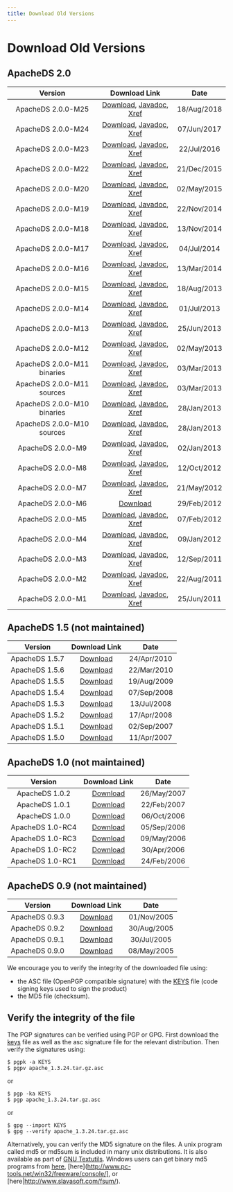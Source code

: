 ```yaml
---
title: Download Old Versions
---
```


# Download Old Versions

## ApacheDS 2.0

<center>

| Version| Download Link | Date |
|:-:|:-:|:-:|
| ApacheDS 2.0.0-M25 | [Download](https://archive.apache.org/dist/directory/apacheds/dist/2.0.0-AM25/), [Javadoc](https://directory.apache.org/apacheds/gen-docs/2.0.0-AM25/apidocs/), [Xref](http://directory.apache.org/apacheds/gen-docs/2.0.0-AM25/xref/) | 18/Aug/2018 | 
| ApacheDS 2.0.0-M24 | [Download](https://archive.apache.org/dist/directory/apacheds/dist/2.0.0-M24/), [Javadoc](https://directory.apache.org/apacheds/gen-docs/2.0.0-M24/apidocs/), [Xref](https://directory.apache.org/apacheds/gen-docs/2.0.0-M24/xref/) | 07/Jun/2017 |
| ApacheDS 2.0.0-M23 | [Download](https://archive.apache.org/dist/directory/apacheds/dist/2.0.0-M23/), [Javadoc](https://directory.apache.org/apacheds/gen-docs/2.0.0-M23/apidocs/), [Xref](https://directory.apache.org/apacheds/gen-docs/2.0.0-M23/xref/) | 22/Jul/2016 |
| ApacheDS 2.0.0-M22 | [Download](https://archive.apache.org/dist/directory/apacheds/dist/2.0.0-M22/), [Javadoc](https://directory.apache.org/apacheds/gen-docs/2.0.0-M22/apidocs/), [Xref](https://directory.apache.org/apacheds/gen-docs/2.0.0-M22/xref/) | 21/Dec/2015 |
| ApacheDS 2.0.0-M20 | [Download](https://archive.apache.org/dist/directory/apacheds/dist/2.0.0-M20/), [Javadoc](https://directory.apache.org/apacheds/gen-docs/2.0.0-M20/apidocs/), [Xref](https://directory.apache.org/apacheds/gen-docs/2.0.0-M20/xref/) | 02/May/2015 |
| ApacheDS 2.0.0-M19 | [Download](https://archive.apache.org/dist/directory/apacheds/dist/2.0.0-M19/), [Javadoc](https://directory.apache.org/apacheds/gen-docs/2.0.0-M19/apidocs/), [Xref](https://directory.apache.org/apacheds/gen-docs/2.0.0-M19/xref/) | 22/Nov/2014 |
| ApacheDS 2.0.0-M18 | [Download](https://archive.apache.org/dist/directory/apacheds/dist/2.0.0-M18/), [Javadoc](https://directory.apache.org/apacheds/gen-docs/2.0.0-M18/apidocs/), [Xref](https://directory.apache.org/apacheds/gen-docs/2.0.0-M18/xref/) | 13/Nov/2014 |
| ApacheDS 2.0.0-M17 | [Download](https://archive.apache.org/dist/directory/apacheds/dist/2.0.0-M17/), [Javadoc](https://directory.apache.org/apacheds/gen-docs/2.0.0-M17/apidocs/), [Xref](https://directory.apache.org/apacheds/gen-docs/2.0.0-M17/xref/) | 04/Jul/2014 |
| ApacheDS 2.0.0-M16 | [Download](https://archive.apache.org/dist/directory/apacheds/dist/2.0.0-M16/), [Javadoc](https://directory.apache.org/apacheds/gen-docs/2.0.0-M16/apidocs/), [Xref](https://directory.apache.org/apacheds/gen-docs/2.0.0-M16/xref/) | 13/Mar/2014 |
| ApacheDS 2.0.0-M15 | [Download](https://archive.apache.org/dist/directory/apacheds/dist/2.0.0-M15/), [Javadoc](https://directory.apache.org/apacheds/gen-docs/2.0.0-M15/apidocs/), [Xref](https://directory.apache.org/apacheds/gen-docs/2.0.0-M15/xref/) | 18/Aug/2013 |
| ApacheDS 2.0.0-M14 | [Download](https://archive.apache.org/dist/directory/apacheds/dist/2.0.0-M14/), [Javadoc](https://directory.apache.org/apacheds/gen-docs/2.0.0-M14/apidocs/), [Xref](https://directory.apache.org/apacheds/gen-docs/2.0.0-M14/xref/) | 01/Jul/2013 |
| ApacheDS 2.0.0-M13 | [Download](https://archive.apache.org/dist/directory/apacheds/dist/2.0.0-M13/), [Javadoc](https://directory.apache.org/apacheds/gen-docs/2.0.0-M13/apidocs/), [Xref](https://directory.apache.org/apacheds/gen-docs/2.0.0-M1/xref/) | 25/Jun/2013 |
| ApacheDS 2.0.0-M12 | [Download](https://archive.apache.org/dist/directory/apacheds/dist/2.0.0-M12/), [Javadoc](https://directory.apache.org/apacheds/gen-docs/2.0.0-M12/apidocs/), [Xref](https://directory.apache.org/apacheds/gen-docs/2.0.0-M12/xref/) | 02/May/2013 |
| ApacheDS 2.0.0-M11 binaries | [Download](https://archive.apache.org/dist/directory/apacheds/dist/2.0.0-M11/), [Javadoc](https://directory.apache.org/apacheds/gen-docs/2.0.0-M11/apidocs/), [Xref](https://directory.apache.org/apacheds/gen-docs/2.0.0-M11/xref/) | 03/Mar/2013 |
| ApacheDS 2.0.0-M11 sources | [Download](https://archive.apache.org/dist/directory/apacheds/2.0.0-M11/), [Javadoc](https://directory.apache.org/apacheds/gen-docs/2.0.0-M11/apidocs/), [Xref](https://directory.apache.org/apacheds/gen-docs/2.0.0-M11/xref/) | 03/Mar/2013 |
| ApacheDS 2.0.0-M10 binaries | [Download](https://archive.apache.org/dist/directory/apacheds/dist/2.0.0-M10/), [Javadoc](https://directory.apache.org/apacheds/gen-docs/2.0.0-M10/apidocs/), [Xref](https://directory.apache.org/apacheds/gen-docs/2.0.0-M10/xref/) | 28/Jan/2013 |
| ApacheDS 2.0.0-M10 sources | [Download](https://archive.apache.org/dist/directory/apacheds/2.0.0-M10/), [Javadoc](https://directory.apache.org/apacheds/gen-docs/2.0.0-M10/apidocs/), [Xref](https://directory.apache.org/apacheds/gen-docs/2.0.0-M10/xref/) | 28/Jan/2013 |
| ApacheDS 2.0.0-M9 | [Download](https://archive.apache.org/dist/directory/apacheds/stable/2.0/2.0.0-M9), [Javadoc](https://directory.apache.org/apacheds/gen-docs/2.0.0-M9/apidocs/), [Xref](https://directory.apache.org/apacheds/gen-docs/2.0.0-M9/xref/) | 02/Jan/2013 |
| ApacheDS 2.0.0-M8 | [Download](https://archive.apache.org/dist/directory/apacheds/stable/2.0/2.0.0-M8), [Javadoc](https://directory.apache.org/apacheds/gen-docs/2.0.0-M8/apidocs/), [Xref](https://directory.apache.org/apacheds/gen-docs/2.0.0-M8/xref/) | 12/Oct/2012 |
| ApacheDS 2.0.0-M7 | [Download](https://archive.apache.org/dist/directory/apacheds/stable/2.0/2.0.0-M7), [Javadoc](https://directory.apache.org/apacheds/gen-docs/2.0.0-M7/apidocs/), [Xref](https://directory.apache.org/apacheds/gen-docs/2.0.0-M7/xref/) | 21/May/2012 |
| ApacheDS 2.0.0-M6 | [Download](https://archive.apache.org/dist/directory/apacheds/stable/2.0/2.0.0-M6) | 29/Feb/2012 |
| ApacheDS 2.0.0-M5 | [Download](https://archive.apache.org/dist/directory/apacheds/stable/2.0/2.0.0-M5), [Javadoc](https://directory.apache.org/apacheds/gen-docs/2.0.0-M5/apidocs/), [Xref](https://directory.apache.org/apacheds/gen-docs/2.0.0-M5/xref/) | 07/Feb/2012 |
| ApacheDS 2.0.0-M4 | [Download](https://archive.apache.org/dist/directory/apacheds/stable/2.0/2.0.0-M4), [Javadoc](https://directory.apache.org/apacheds/gen-docs/2.0.0-M4/apidocs/), [Xref](https://directory.apache.org/apacheds/gen-docs/2.0.0-M4/xref/) | 09/Jan/2012 |
| ApacheDS 2.0.0-M3 | [Download](https://archive.apache.org/dist/directory/apacheds/stable/2.0/2.0.0-M3), [Javadoc](https://directory.apache.org/apacheds/gen-docs/2.0.0-M3/apidocs/), [Xref](https://directory.apache.org/apacheds/gen-docs/2.0.0-M3/xref/) | 12/Sep/2011 |
| ApacheDS 2.0.0-M2 | [Download](https://archive.apache.org/dist/directory/apacheds/stable/2.0/2.0.0-M2), [Javadoc](https://directory.apache.org/apacheds/gen-docs/2.0.0-M2/apidocs/), [Xref](https://directory.apache.org/apacheds/gen-docs/2.0.0-M2/xref/) | 22/Aug/2011 |
| ApacheDS 2.0.0-M1 | [Download](https://archive.apache.org/dist/directory/apacheds/stable/2.0/2.0.0-M1), [Javadoc](https://directory.apache.org/apacheds/gen-docs/2.0.0-M1/apidocs/), [Xref](https://directory.apache.org/apacheds/gen-docs/2.0.0-M1/xref/) | 25/Jun/2011 |

</center>

## ApacheDS 1.5 (not maintained)

<center>

| Version| Download Link | Date |
|:-:|:-:|:-:|
| ApacheDS 1.5.7 | [Download](https://archive.apache.org/dist/directory/apacheds/unstable/1.5/1.5.7/) | 24/Apr/2010 |
| ApacheDS 1.5.6 | [Download](https://archive.apache.org/dist/directory/apacheds/unstable/1.5/1.5.6/) | 22/Mar/2010 |
| ApacheDS 1.5.5 | [Download](https://archive.apache.org/dist/directory/apacheds/unstable/1.5/1.5.5/) | 19/Aug/2009 |
| ApacheDS 1.5.4 | [Download](https://archive.apache.org/dist/directory/apacheds/unstable/1.5/1.5.4/) | 07/Sep/2008 |
| ApacheDS 1.5.3 | [Download](https://archive.apache.org/dist/directory/apacheds/unstable/1.5/1.5.3/) | 13/Jul/2008 |
| ApacheDS 1.5.2 | [Download](https://archive.apache.org/dist/directory/apacheds/unstable/1.5/1.5.2/) | 17/Apr/2008 |
| ApacheDS 1.5.1 | [Download](https://archive.apache.org/dist/directory/apacheds/unstable/1.5/1.5.1/) | 02/Sep/2007 |
| ApacheDS 1.5.0 | [Download](https://archive.apache.org/dist/directory/apacheds/unstable/1.5/1.5.0/) | 11/Apr/2007 |

</center>

## ApacheDS 1.0 (not maintained)

<center>

| Version| Download Link | Date |
|:-:|:-:|:-:|
| ApacheDS 1.0.2 | [Download](https://archive.apache.org/dist/directory/apacheds/stable/1.0/1.0.2/) | 26/May/2007 |
| ApacheDS 1.0.1 | [Download](https://archive.apache.org/dist/directory/apacheds/stable/1.0/1.0.1/) | 22/Feb/2007 |
| ApacheDS 1.0.0 | [Download](https://archive.apache.org/dist/directory/apacheds/stable/1.0/1.0.0/) | 06/Oct/2006 |
| ApacheDS 1.0-RC4 | [Download](https://archive.apache.org/dist/directory/apacheds/stable/1.0/1.0-RC4/) | 05/Sep/2006 |
| ApacheDS 1.0-RC3 | [Download](https://archive.apache.org/dist/directory/apacheds/stable/1.0/1.0-RC3/) | 09/May/2006 |
| ApacheDS 1.0-RC2 | [Download](https://archive.apache.org/dist/directory/apacheds/stable/1.0/1.0-RC2/) | 30/Apr/2006 |
| ApacheDS 1.0-RC1 | [Download](https://archive.apache.org/dist/directory/apacheds/stable/1.0/1.0-RC1/) | 24/Feb/2006 |

</center>

## ApacheDS 0.9 (not maintained)

<center>

| Version| Download Link | Date |
|:-:|:-:|:-:|
| ApacheDS 0.9.3 | [Download](https://archive.apache.org/dist/directory/apacheds/unstable/0.9/0.9.3) | 01/Nov/2005 |
| ApacheDS 0.9.2 | [Download](https://archive.apache.org/dist/directory/apacheds/unstable/0.9/0.9.2) | 30/Aug/2005 |
| ApacheDS 0.9.1 | [Download](https://archive.apache.org/dist/directory/apacheds/unstable/0.9/0.9.1) | 30/Jul/2005 |
| ApacheDS 0.9.0 | [Download](https://archive.apache.org/dist/directory/apacheds/unstable/0.9/0.9.0) | 08/May/2005 |

</center>

<DIV class="note" markdown="1">
We encourage you to verify the integrity of the downloaded file using:

* the ASC file (OpenPGP compatible signature) with the [KEYS](https://downloads.apache.org/directory/KEYS) file (code signing keys used to sign the product)
* the MD5 file (checksum).
</DIV>

## Verify the integrity of the file

The PGP signatures can be verified using PGP or GPG. First download the [keys](https://downloads.apache.org/directory/KEYS) file as well as the asc signature file for the relevant distribution. Then verify the signatures using:

	$ pgpk -a KEYS
	$ pgpv apache_1.3.24.tar.gz.asc

or

	$ pgp -ka KEYS
	$ pgp apache_1.3.24.tar.gz.asc

or

	$ gpg --import KEYS
	$ gpg --verify apache_1.3.24.tar.gz.asc

 

Alternatively, you can verify the MD5 signature on the files. A unix program called md5 or md5sum is included in many unix distributions. It is also available as part of [GNU Textutils](http://www.gnu.org/software/textutils/textutils.html). Windows users can get binary md5 programs from [here](http://www.fourmilab.ch/md5/), [here](http://www.pc-tools.net/win32/freeware/console/], or [here|http://www.slavasoft.com/fsum/).
